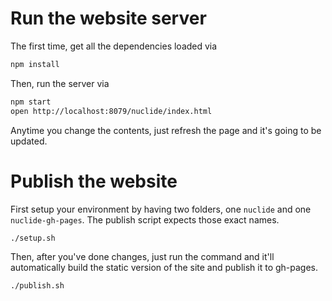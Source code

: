 # Run the website server

The first time, get all the dependencies loaded via

```sh
npm install
```

Then, run the server via

```sh
npm start
open http://localhost:8079/nuclide/index.html
```

Anytime you change the contents, just refresh the page and it's going to be updated.

# Publish the website

First setup your environment by having two folders, one `nuclide` and one `nuclide-gh-pages`. The publish script expects those exact names.

```sh
./setup.sh
```

Then, after you've done changes, just run the command and it'll automatically build the static version of the site and publish it to gh-pages.

```sh
./publish.sh
```
